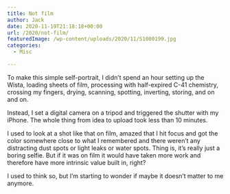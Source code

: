 ```yaml
---
title: Not film
author: Jack
date: 2020-11-19T21:18:18+00:00
url: /2020/not-film/
featuredImage: /wp-content/uploads/2020/11/S1000199.jpg
categories:
  - Misc

---
```

<!--kg-card-begin: html-->To make this simple self-portrait, I didn&#8217;t spend an hour setting up the Wista, loading sheets of film, processing with half-expired C-41 chemistry, crossing my fingers, drying, scanning, spotting, inverting, storing, and on and on.

Instead, I set a digital camera on a tripod and triggered the shutter with my iPhone. The whole thing from idea to upload took less than 10 minutes.

I used to look at a shot like that on film, amazed that I hit focus and got the color somewhere close to what I remembered and there weren&#8217;t any distracting dust spots or light leaks or water spots. Thing is, it&#8217;s really just a boring selfie. But if it was on film it would have taken more work and therefore have more intrinsic value built in, right?

I used to think so, but I&#8217;m starting to wonder if maybe it doesn&#8217;t matter to me anymore.

<!--kg-card-end: html-->